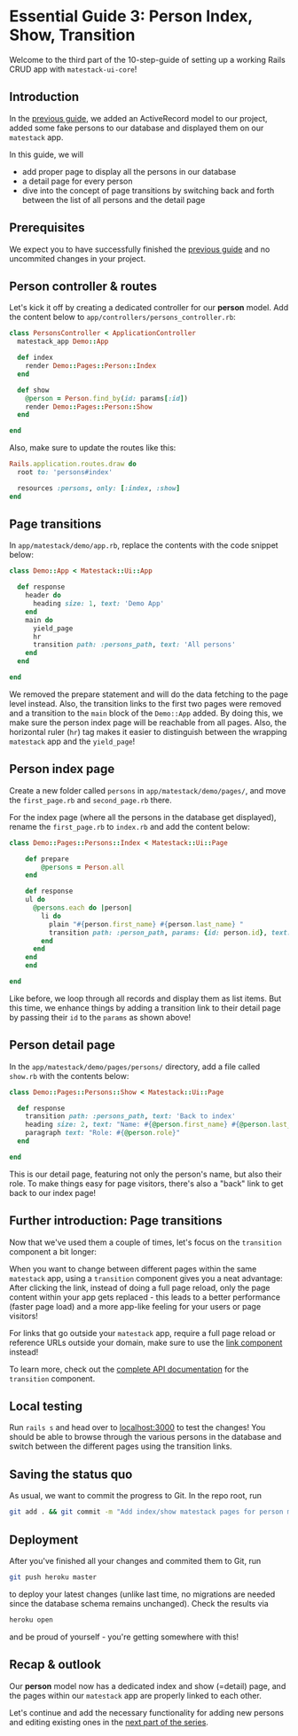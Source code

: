 # Essential Guide 3: Person Index, Show, Transition
Welcome to the third part of the 10-step-guide of setting up a working Rails CRUD app with `matestack-ui-core`!

## Introduction
In the [previous guide](guides/essential/02_active_record.md), we added an ActiveRecord model to our project, added some fake persons to our database and displayed them on our `matestack` app.

In this guide, we will
- add proper page to display all the persons in our database
- a detail page for every person
- dive into the concept of page transitions by switching back and forth between the list of all persons and the detail page

## Prerequisites
We expect you to have successfully finished the [previous guide](guides/essential/02_active_record.md) and no uncommited changes in your project.

## Person controller & routes
Let's kick it off by creating a dedicated controller for our **person** model. Add the content below to `app/controllers/persons_controller.rb`:

```ruby
class PersonsController < ApplicationController
  matestack_app Demo::App

  def index
    render Demo::Pages::Person::Index
  end

  def show
    @person = Person.find_by(id: params[:id])
    render Demo::Pages::Person::Show
  end

end
```

Also, make sure to update the routes like this:

```ruby
Rails.application.routes.draw do
  root to: 'persons#index'

  resources :persons, only: [:index, :show]
end
```

## Page transitions
In `app/matestack/demo/app.rb`, replace the contents with the code snippet below:

```ruby
class Demo::App < Matestack::Ui::App

  def response
    header do
      heading size: 1, text: 'Demo App'
    end
    main do
      yield_page
      hr
      transition path: :persons_path, text: 'All persons'
    end
  end

end
```

We removed the prepare statement and will do the data fetching to the page level instead. Also, the transition links to the first two pages were removed and a transition to the `main` block of the `Demo::App` added. By doing this, we make sure the person index page will be reachable from all pages. Also, the horizontal ruler (`hr`) tag makes it easier to distinguish between the wrapping `matestack` app and the `yield_page`!

## Person index page
Create a new folder called `persons` in `app/matestack/demo/pages/`, and move the `first_page.rb` and `second_page.rb` there.

For the index page (where all the persons in the database get displayed), rename the `first_page.rb` to  `index.rb` and add the content below:

```ruby
class Demo::Pages::Persons::Index < Matestack::Ui::Page

	def prepare
		@persons = Person.all
	end

	def response
    ul do
      @persons.each do |person|
        li do
          plain "#{person.first_name} #{person.last_name} "
          transition path: :person_path, params: {id: person.id}, text: '(Details)'
        end
      end
    end
	end

end
```

Like before, we loop through all records and display them as list items. But this time, we enhance things by adding a transition link to their detail page by passing their `id` to the `params` as shown above!

## Person detail page
In the `app/matestack/demo/pages/persons/` directory, add a file called `show.rb` with the contents below:

```ruby
class Demo::Pages::Persons::Show < Matestack::Ui::Page

  def response
    transition path: :persons_path, text: 'Back to index'
    heading size: 2, text: "Name: #{@person.first_name} #{@person.last_name}"
    paragraph text: "Role: #{@person.role}"
  end

end
```

This is our detail page, featuring not only the person's name, but also their role. To make things easy for page visitors, there's also a "back" link to get back to our index page!

## Further introduction: Page transitions
Now that we've used them a couple of times, let's focus on the `transition` component a bit longer:

When you want to change between different pages within the same `matestack` app, using a `transition` component gives you a neat advantage: After clicking the link, instead of doing a full page reload, only the page content within your app gets replaced - this leads to a better performance (faster page load) and a more app-like feeling for your users or page visitors!

For links that go outside your `matestack` app, require a full page reload or reference URLs outside your domain, make sure to use the [link component](/docs/components/link.md) instead!

To learn more, check out the [complete API documentation](docs/components/transition.md) for the `transition` component.

## Local testing
Run `rails s` and head over to [localhost:3000](http://localhost:3000/) to test the changes! You should be able to browse through the various persons in the database and switch between the different pages using the transition links.

## Saving the status quo
As usual, we want to commit the progress to Git. In the repo root, run

```sh
git add . && git commit -m "Add index/show matestack pages for person model (incl. controller, routes), update demo matestack app"
```

## Deployment
After you've finished all your changes and commited them to Git, run

```sh
git push heroku master
```

to deploy your latest changes (unlike last time, no migrations are needed since the database schema remains unchanged). Check the results via

```sh
heroku open
```

and be proud of yourself - you're getting somewhere with this!

## Recap & outlook
Our **person** model now has a dedicated index and show (=detail) page, and the pages within our `matestack` app are properly linked to each other.

Let's continue and add the necessary functionality for adding new persons and editing existing ones in the [next part of the series](/guides/essential/04_form_create_update_delete.md).
